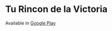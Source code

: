 # Tu Rincon de la Victoria
Available in [Google Play](https://play.google.com/store/apps/details?id=com.mangu.personalcityhelper)
